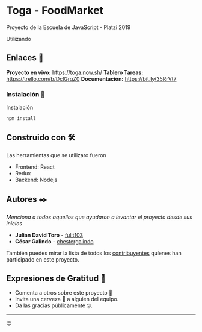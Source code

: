 # Toga - FoodMarket

Proyecto de la Escuela de JavaScript - Platzi 2019

Utilizando 


## Enlaces 🚀

  **Proyecto en vivo:** https://toga.now.sh/
  **Tablero Tareas:** https://trello.com/b/DclGrqZ0
  **Documentación:** https://bit.ly/35RrVt7

### Instalación 🔧

Instalación

```
npm install
```

## Construido con 🛠️

Las herramientas que se utilizaro fueron

  * Frontend: React
  * Redux
  * Backend: Nodejs

## Autores ✒️

_Menciona a todos aquellos que ayudaron a levantar el proyecto desde sus inicios_

* **Julian David Toro** - [fulit103](https://github.com/fulit103)
* **César Galindo** - [chestergalindo](https://github.com/chestergalindo)

También puedes mirar la lista de todos los [contribuyentes](https://github.com/fulit103/toga/graphs/contributors) quíenes han participado en este proyecto. 

## Expresiones de Gratitud 🎁

* Comenta a otros sobre este proyecto 📢
* Invita una cerveza 🍺 a alguien del equipo. 
* Da las gracias públicamente 🤓.

---
😊
